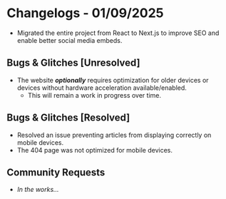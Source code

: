 # Changelogs - 01/09/2025
- Migrated the entire project from React to Next.js to improve SEO and enable better social media embeds.

## Bugs & Glitches [Unresolved]
- The website **_optionally_** requires optimization for older devices or devices without hardware acceleration available/enabled.
  - This will remain a work in progress over time.
 
## Bugs & Glitches [Resolved]
- Resolved an issue preventing articles from displaying correctly on mobile devices.
- The 404 page was not optimized for mobile devices.

## Community Requests
- _In the works..._
